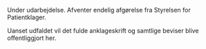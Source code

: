 Under udarbejdelse. Afventer endelig afgørelse fra Styrelsen for Patientklager.

Uanset udfaldet vil det fulde anklageskrift og samtlige beviser blive offentliggjort her.

